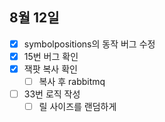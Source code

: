 
## 8월 12일

- [x] symbolpositions의 동작 버그 수정
- [x] 15번 버그 확인
- [x] 잭팟 복사 확인
	- [ ] 복사 후 rabbitmq
- [ ] 33번 로직 작성
	- [ ] 릴 사이즈를 랜덤하게